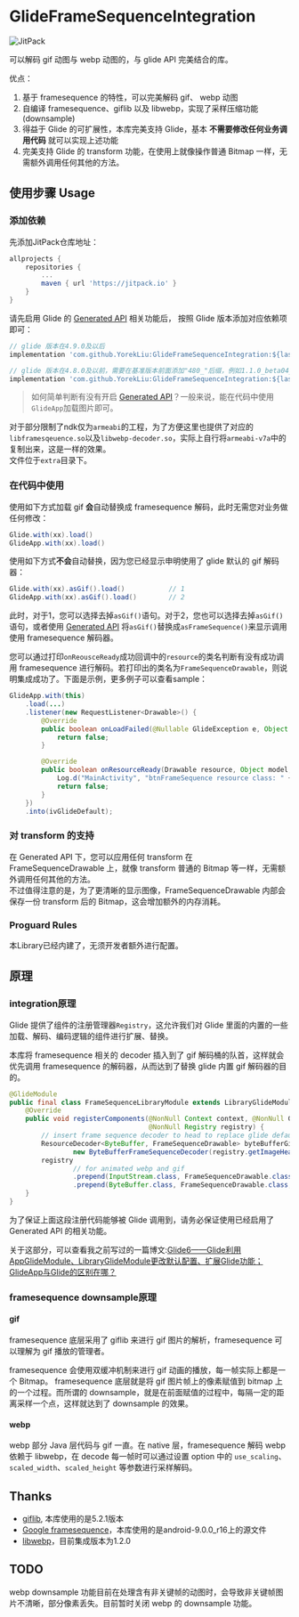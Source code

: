 # GlideFrameSequenceIntegration 

![JitPack](https://img.shields.io/jitpack/v/github/YorekLiu/GlideFrameSequenceIntegration?style=flat-square)

可以解码 gif 动图与 webp 动图的，与 glide API 完美结合的库。

优点：

1. 基于 framesequence 的特性，可以完美解码 gif、 webp 动图
2. 自编译 framesequence、giflib 以及 libwebp，实现了采样压缩功能 (downsample)
3. 得益于 Glide 的可扩展性，本库完美支持 Glide，基本 **不需要修改任何业务调用代码** 就可以实现上述功能
4. 完美支持 Glide 的 transform 功能，在使用上就像操作普通 Bitmap 一样，无需额外调用任何其他的方法。

## 使用步骤 Usage

### 添加依赖

先添加JitPack仓库地址：

```gradle
allprojects {
	repositories {
		...
		maven { url 'https://jitpack.io' }
	}
}
```

请先启用 Glide 的 [Generated API](https://bumptech.github.io/glide/doc/generatedapi.html) 相关功能后， 按照 Glide 版本添加对应依赖项即可：

```gradle
// glide 版本在4.9.0及以后
implementation 'com.github.YorekLiu:GlideFrameSequenceIntegration:${lastest-version}'

// glide 版本在4.8.0及以前，需要在基准版本前面添加"480_"后缀，例如1.1.0_beta04_480
implementation 'com.github.YorekLiu:GlideFrameSequenceIntegration:${lastest-version}-480'
```

> 如何简单判断有没有开启 [Generated API](https://bumptech.github.io/glide/doc/generatedapi.html)？一般来说，能在代码中使用`GlideApp`加载图片即可。

对于部分限制了ndk仅为`armeabi`的工程，为了方便这里也提供了对应的`libframesqeuence.so`以及`libwebp-decoder.so`，实际上自行将`armeabi-v7a`中的复制出来，这是一样的效果。  
文件位于`extra`目录下。

### 在代码中使用

使用如下方式加载 gif **会**自动替换成 framesequence 解码，此时无需您对业务做任何修改：

```java
Glide.with(xx).load()
GlideApp.with(xx).load()
```

使用如下方式**不会**自动替换，因为您已经显示申明使用了 glide 默认的 gif 解码器：

```java
Glide.with(xx).asGif().load()           // 1
GlideApp.with(xx).asGif().load()        // 2
```

此时，对于1，您可以选择去掉`asGif()`语句。对于2，您也可以选择去掉`asGif()`语句，或者使用 [Generated API](https://bumptech.github.io/glide/doc/generatedapi.html) 将`asGif()`替换成`asFrameSequence()`来显示调用使用 framesequence 解码器。

您可以通过打印`onReousceReady`成功回调中的`resource`的类名判断有没有成功调用 framesequence 进行解码。若打印出的类名为`FrameSequenceDrawable`，则说明集成成功了。下面是示例，更多例子可以查看sample：

```java
GlideApp.with(this)
    .load(...)
    .listener(new RequestListener<Drawable>() {
        @Override
        public boolean onLoadFailed(@Nullable GlideException e, Object model, Target<Drawable> target, boolean isFirstResource) {
            return false;
        }

        @Override
        public boolean onResourceReady(Drawable resource, Object model, Target<Drawable> target, DataSource dataSource, boolean isFirstResource) {
            Log.d("MainActivity", "btnFrameSequence resource class: " + resource.getClass().getSimpleName());
            return false;
        }
    })
    .into(ivGlideDefault);
```

### 对 transform 的支持

在 Generated API 下，您可以应用任何 transform 在 FrameSequenceDrawable 上，就像 transform 普通的 Bitmap 等一样，无需额外调用任何其他的方法。  
不过值得注意的是，为了更清晰的显示图像，FrameSequenceDrawable 内部会保存一份 transform 后的 Bitmap，这会增加额外的内存消耗。

### Proguard Rules

本Library已经内建了，无须开发者额外进行配置。

## 原理 

### integration原理

Glide 提供了组件的注册管理器`Registry`，这允许我们对 Glide 里面的内置的一些加载、解码、编码逻辑的组件进行扩展、替换。  

本库将 framesequence 相关的 decoder 插入到了 gif 解码桶的队首，这样就会优先调用 framesequence 的解码器，从而达到了替换 glide 内置 gif 解码器的目的。

```java
@GlideModule
public final class FrameSequenceLibraryModule extends LibraryGlideModule {
    @Override
    public void registerComponents(@NonNull Context context, @NonNull Glide glide,
                                   @NonNull Registry registry) {
        // insert frame sequence decoder to head to replace glide default gif decoder
        ResourceDecoder<ByteBuffer, FrameSequenceDrawable> byteBufferGifLibDecoder =
                new ByteBufferFrameSequenceDecoder(registry.getImageHeaderParsers(), glide.getBitmapPool());
        registry
                // for animated webp and gif
                .prepend(InputStream.class, FrameSequenceDrawable.class, new StreamFrameSequenceDecoder(registry.getImageHeaderParsers(), byteBufferGifLibDecoder, glide.getArrayPool()))
                .prepend(ByteBuffer.class, FrameSequenceDrawable.class, byteBufferGifLibDecoder);
    }
}
```

为了保证上面这段注册代码能够被 Glide 调用到，请务必保证使用已经启用了 Generated API 的相关功能。

关于这部分，可以查看我之前写过的一篇博文:[Glide6——Glide利用AppGlideModule、LibraryGlideModule更改默认配置、扩展Glide功能；GlideApp与Glide的区别在哪？](https://blog.yorek.xyz/android/3rd-library/glide6/)

### framesequence downsample原理

#### gif

framesequence 底层采用了 giflib 来进行 gif 图片的解析，framesequence 可以理解为 gif 播放的管理者。  

framesequence 会使用双缓冲机制来进行 gif 动画的播放，每一帧实际上都是一个 Bitmap。 framesequence 底层就是将 gif 图片帧上的像素赋值到 bitmap 上的一个过程。而所谓的 downsample，就是在前面赋值的过程中，每隔一定的距离采样一个点，这样就达到了 downsample 的效果。

#### webp

webp 部分 Java 层代码与 gif 一直。在 native 层，framesequence 解码 webp 依赖于 libwebp，在 decode 每一帧时可以通过设置 option 中的 `use_scaling`、`scaled_width`、`scaled_height` 等参数进行采样解码。

## Thanks

- [giflib](http://giflib.sourceforge.net/gif_lib.html), 本库使用的是5.2.1版本
- [Google framesequence](https://android.googlesource.com/platform/frameworks/ex/+/android-9.0.0_r16/framesequence)，本库使用的是android-9.0.0_r16上的源文件
- [libwebp](https://github.com/webmproject/libwebp)，目前集成版本为1.2.0

## TODO

webp downsample 功能目前在处理含有非关键帧的动图时，会导致非关键帧图片不清晰，部分像素丢失。目前暂时关闭 webp 的 downsample 功能。

